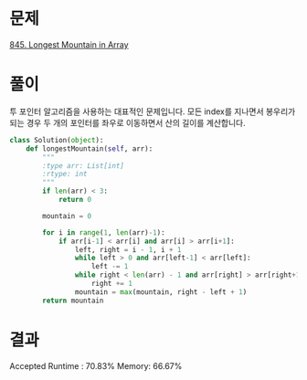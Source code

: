 # 문제

[845. Longest Mountain in Array](https://leetcode.com/problems/longest-mountain-in-array/)

# 풀이

투 포인터 알고리즘을 사용하는 대표적인 문제입니다.
모든 index를 지나면서 봉우리가 되는 경우 두 개의 포인터를 좌우로 이동하면서 산의 길이를 계산합니다.

```python
class Solution(object):
    def longestMountain(self, arr):
        """
        :type arr: List[int]
        :rtype: int
        """
        if len(arr) < 3:
            return 0

        mountain = 0

        for i in range(1, len(arr)-1):
            if arr[i-1] < arr[i] and arr[i] > arr[i+1]:
                left, right = i - 1, i + 1
                while left > 0 and arr[left-1] < arr[left]:
                    left -= 1
                while right < len(arr) - 1 and arr[right] > arr[right+1]:
                    right += 1
                mountain = max(mountain, right - left + 1)
        return mountain
```

# 결과

Accepted
Runtime : 70.83%
Memory: 66.67%
